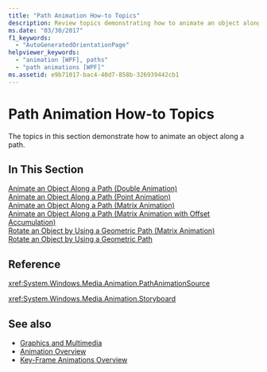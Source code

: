 ```yaml
---
title: "Path Animation How-to Topics"
description: Review topics demonstrating how to animate an object along a path in Windows Presentation Foundation (WPF).
ms.date: "03/30/2017"
f1_keywords: 
  - "AutoGeneratedOrientationPage"
helpviewer_keywords: 
  - "animation [WPF], paths"
  - "path animations [WPF]"
ms.assetid: e9b71017-bac4-40d7-858b-326939442cb1
---
```

# Path Animation How-to Topics

The topics in this section demonstrate how to animate an object along a path.  
  
## In This Section  

 [Animate an Object Along a Path (Double Animation)](how-to-animate-an-object-along-a-path-double-animation.md)  
 [Animate an Object Along a Path (Point Animation)](how-to-animate-an-object-along-a-path-point-animation.md)  
 [Animate an Object Along a Path (Matrix Animation)](how-to-animate-an-object-along-a-path-matrix-animation.md)  
 [Animate an Object Along a Path (Matrix Animation with Offset Accumulation)](animate-an-object-along-a-path-matrix-animation-with-offset.md)  
 [Rotate an Object by Using a Geometric Path (Matrix Animation)](how-to-rotate-an-object-by-using-a-geometric-path-matrix-animation.md)  
 [Rotate an Object by Using a Geometric Path](how-to-rotate-an-object-by-using-a-geometric-path.md)  
  
## Reference  

 <xref:System.Windows.Media.Animation.PathAnimationSource>  
  
 <xref:System.Windows.Media.Animation.Storyboard>  
  
## See also

- [Graphics and Multimedia](index.md)
- [Animation Overview](animation-overview.md)
- [Key-Frame Animations Overview](key-frame-animations-overview.md)
